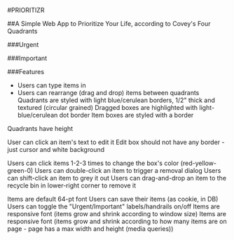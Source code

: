 #PRIORITIZR

##A Simple Web App to Prioritize Your Life, according to Covey's Four Quadrants

###Urgent

###Important


###Features

- Users can type items in
- Users can rearrange (drag and drop) items between quadrants
Quadrants are styled with light blue/cerulean borders, 1/2" thick and textured (circular grained)
Dragged boxes are highlighted with light-blue/cerulean dot border
Item boxes are styled with a border

Quadrants have height

User can click an item's text to edit it
Edit box should not have any border - just cursor and white background

Users can click items 1-2-3 times to change the box's color (red-yellow-green-0)
Users can double-click an item to trigger a removal dialog
Users can shift-click an item to grey it out
Users can drag-and-drop an item to the recycle bin in lower-right corner to remove it

Items are default 64-pt font
Users can save their items (as cookie, in DB)
Users can toggle the "Urgent/Important" labels/handrails on/off
Items are responsive font (items grow and shrink according to window size)
Items are responsive font (items grow and shrink according to how many items are on page - page has a max width and height (media queries))
